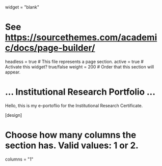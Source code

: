 widget = "blank"
# See https://sourcethemes.com/academic/docs/page-builder/
headless = true  # This file represents a page section.
active = true  # Activate this widget? true/false
weight = 200  # Order that this section will appear.

# ... Institutional Research Portfolio ...

Hello, this is my e-portoflio for the Institutional Research Certificate. 

[design]
  # Choose how many columns the section has. Valid values: 1 or 2.
  columns = "1"
